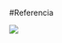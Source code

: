 #Referencia

![](https://github.com/MarianaTraslavinaSarmiento/foodLover/blob/main/storage/img/finalViews.jpg)